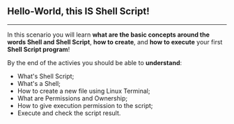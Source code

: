 ## Hello-World, this IS Shell Script!
------

In this scenario you will learn **what are the basic concepts around the words Shell and Shell Script**, **how to create**, and **how to execute** your first **Shell Script program**!

By the end of the activies you should be able to **understand**:

- What's Shell Script;
- What's a Shell;
- How to create a new file using Linux Terminal;
- What are Permissions and Ownership;
- How to give execution permission to the script;
- Execute and check the script result.